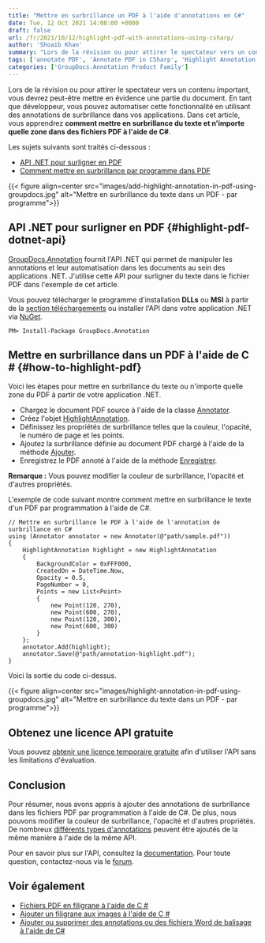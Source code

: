 ```yaml
---
title: "Mettre en surbrillance un PDF à l'aide d'annotations en C#"
date: Tue, 12 Oct 2021 14:08:00 +0000
draft: false
url: /fr/2021/10/12/highlight-pdf-with-annotations-using-csharp/
author: 'Shoaib Khan'
summary: "Lors de la révision ou pour attirer le spectateur vers un contenu important, vous devrez peut-être mettre en évidence une partie du document. En tant que développeur, vous pouvez automatiser cette fonctionnalité en utilisant des annotations de surbrillance dans vos applications. Dans cet article, vous apprendrez **comment mettre en surbrillance du texte et n'importe quelle zone dans des fichiers PDF à l'aide de C#**."
tags: ['annotate PDF', 'Annotate PDF in CSharp', 'Highlight Annotation', 'Highlight PDF in CSharp', 'Highlight Text in PDF', 'Text Highlight']
categories: ['GroupDocs.Annotation Product Family']
---
```


Lors de la révision ou pour attirer le spectateur vers un contenu important, vous devrez peut-être mettre en évidence une partie du document. En tant que développeur, vous pouvez automatiser cette fonctionnalité en utilisant des annotations de surbrillance dans vos applications. Dans cet article, vous apprendrez **comment mettre en surbrillance du texte et n'importe quelle zone dans des fichiers PDF à l'aide de C#**.

Les sujets suivants sont traités ci-dessous :

* [API .NET pour surligner en PDF][1]
* [Comment mettre en surbrillance par programme dans PDF][2]



{{< figure align=center src="images/add-highlight-annotation-in-pdf-using-groupdocs.jpg" alt="Mettre en surbrillance du texte dans un PDF - par programme">}}


## API .NET pour surligner en PDF {#highlight-pdf-dotnet-api}

[GroupDocs.Annotation][3] fournit l'API .NET qui permet de manipuler les annotations et leur automatisation dans les documents au sein des applications .NET. J'utilise cette API pour surligner du texte dans le fichier PDF dans l'exemple de cet article.

Vous pouvez télécharger le programme d'installation **DLLs** ou **MSI** à partir de la [section téléchargements][4] ou installer l'API dans votre application .NET via [NuGet][5].

```
PM> Install-Package GroupDocs.Annotation
```

## Mettre en surbrillance dans un PDF à l'aide de C # {#how-to-highlight-pdf}

Voici les étapes pour mettre en surbrillance du texte ou n'importe quelle zone du PDF à partir de votre application .NET.

* Chargez le document PDF source à l'aide de la classe [Annotator][6].
* Créez l'objet [HighlightAnnotation][7].
* Définissez les propriétés de surbrillance telles que la couleur, l'opacité, le numéro de page et les points.
* Ajoutez la surbrillance définie au document PDF chargé à l'aide de la méthode [Ajouter][8].
* Enregistrez le PDF annoté à l'aide de la méthode [Enregistrer][9].

**Remarque :** Vous pouvez modifier la couleur de surbrillance, l'opacité et d'autres propriétés.

L'exemple de code suivant montre comment mettre en surbrillance le texte d'un PDF par programmation à l'aide de C#.

```
// Mettre en surbrillance le PDF à l'aide de l'annotation de surbrillance en C#
using (Annotator annotator = new Annotator(@"path/sample.pdf"))
{
    HighlightAnnotation highlight = new HighlightAnnotation
    {
        BackgroundColor = 0xFFF000,
        CreatedOn = DateTime.Now,
        Opacity = 0.5,
        PageNumber = 0,
        Points = new List<Point>
        {
            new Point(120, 270),
            new Point(600, 270),
            new Point(120, 300),
            new Point(600, 300)
        }
    };
    annotator.Add(highlight);
    annotator.Save(@"path/annotation-highlight.pdf");
}
```

Voici la sortie du code ci-dessus.



{{< figure align=center src="images/highlight-annotation-in-pdf-using-groupdocs.jpg" alt="Mettre en surbrillance du texte dans un PDF - par programme">}}


## Obtenez une licence API gratuite

Vous pouvez [obtenir une licence temporaire gratuite][10] afin d'utiliser l'API sans les limitations d'évaluation.

## Conclusion

Pour résumer, nous avons appris à ajouter des annotations de surbrillance dans les fichiers PDF par programmation à l'aide de C#. De plus, nous pouvons modifier la couleur de surbrillance, l'opacité et d'autres propriétés. De nombreux [différents types d'annotations][11] peuvent être ajoutés de la même manière à l'aide de la même API.

Pour en savoir plus sur l'API, consultez la [documentation][12]. Pour toute question, contactez-nous via le [forum][13].

## Voir également

* [Fichiers PDF en filigrane à l'aide de C #][14]
* [Ajouter un filigrane aux images à l'aide de C #][15]
* [Ajouter ou supprimer des annotations ou des fichiers Word de balisage à l'aide de C#][16]







[1]: #highlight-pdf-dotnet-api
[2]: #how-to-highlight-pdf
[3]: https://products.groupdocs.com/annotation/
[4]: https://downloads.groupdocs.com/annotation
[5]: https://www.nuget.org/packages/groupdocs.annotation
[6]: https://apireference.groupdocs.com/annotation/net/groupdocs.annotation/annotator
[7]: https://apireference.groupdocs.com/annotation/net/groupdocs.annotation.models.annotationmodels/highlightannotation
[8]: https://apireference.groupdocs.com/annotation/net/groupdocs.annotation/annotator/methods/add/index
[9]: https://apireference.groupdocs.com/annotation/net/groupdocs.annotation/annotator/methods/save/index
[10]: https://purchase.groupdocs.com/temporary-license
[11]: https://apireference.groupdocs.com/annotation/net/groupdocs.annotation.models.annotationmodels
[12]: https://docs.groupdocs.com/redaction
[13]: https://forum.groupdocs.com/
[14]: https://blog.groupdocs.com/2021/07/27/watermark-pdf-files-using-csharp/
[15]: https://blog.groupdocs.com/2020/12/20/add-watermark-to-images-using-csharp-dotnet/
[16]: https://blog.groupdocs.com/2021/06/23/annotate-word-documents-using-csharp/


